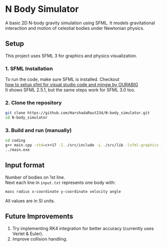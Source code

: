 <h1>N Body Simulator</h1>
A basic 2D N-body gravity simulation using SFML. It models gravitational interaction and motion of celestial bodies under Newtonian physics.

## Setup
This project uses SFML 3 for graphics and physics visualization.<br>
### 1. SFML Installation
To run the code, make sure SFML is installed. Checkout<br>
[how to setup sfml for visual studio code and mingw by OURABIG](https://www.youtube.com/watch?v=jKbWBcVPLWQ)<br>
It shows SFML 2.5.1, but the same steps work for SFML 3.0 too.

### 2. Clone the repository
```bash
git clone https://github.com/HarshadaRaut234/N-body_simulator.git
cd N-body_simulator
```
### 3. Build and run (manually)
```bash
cd coding
g++ main.cpp -std=c++17 -I../src/include -L../src/lib -lsfml-graphics -lsfml-window -lsfml-system -o ../main.exe
../main.exe
```
## Input format
Number of bodies on 1st line.<br>
Next each line in `input.txt` represents one body with:

    mass radius x-coordinate y-coordinate velocity angle

All values are in SI units.

## Future Improvements
1. Try implementing RK4 integration for better accuracy (currently uses Verlet & Euler).<br>
2. Improve collision handling.
